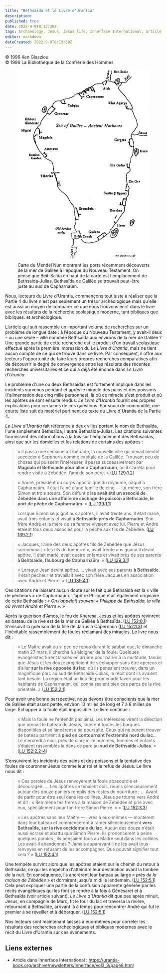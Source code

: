 ```yaml
---
title: "Bethsaïda et le Livre d'Urantia"
description: 
published: true
date: 2022-9-9T8:13:38Z
tags: Archaeology, Jesus, Jesus life, Innerface International, article
editor: markdown
dateCreated: 2022-9-9T8:13:38Z
---
```


<p class="v-card v-sheet theme--light gray lighten-3 px-2">© 1996 Ken Glasziou<br>© 1996 La Bibliothèque de la Confrérie des Hommes</p>


<figure id="Figure_1" class="image urantiapedia image-style-align-right">
<img src="/image/article/Ken_Glasziou/Bethsaida_and_The_Urantia_Book/Bethsaida.png">
<figcaption>Carte de Mendel Nun montrant les ports récemment découverts de la mer de Galilée à l'époque du Nouveau Testament. On pense que Beit-Saida en haut de la carte est l'emplacement de Bethsaida-Julias. Bethsaïda de Galilée se trouvait peut-être juste au sud de Capharnaüm.</figcaption>
</figure>

Nous, lecteurs du Livre d'Urantia, commençons tout juste à réaliser que la Partie 4 du livre n'est pas seulement un trésor archéologique mais qu'elle est aussi un moyen de comparer ce que nous trouvons écrit dans le livre avec les résultats de la recherche scolastique moderne, tant bibliques que bibliques. et archéologique.

L’article qui suit rassemble un important volume de recherches sur un problème de longue date : à l’époque du Nouveau Testament, y avait-il deux – ou une seule – ville nommée Bethsaïda aux environs de la mer de Galilée ? Une grande partie de cette recherche est le produit d'un travail scolastique effectué après la première impression du _Le Livre d'Urantia_, mais ne tient aucun compte de ce qui se trouve dans ce livre. Par conséquent, il offre aux lecteurs l'opportunité de faire leurs propres recherches comparatives afin de découvrir le degré de convergence entre les résultats des récentes recherches universitaires et ce qui a déjà été énoncé dans _Le Livre d'Urantia_.

Le problème d'une ou deux Bethsaïdas est fortement impliqué dans les incidents survenus pendant et après le miracle des pains et des poissons (l'alimentation des cinq mille personnes), là où ce miracle s'est produit et où les apôtres se sont ensuite rendus. _Le Livre d'Urantia_ fournit ses propres explications pour certaines de ces questions. Par souci de commodité, une courte liste suit du matériel pertinent du texte du Livre d'Urantia de la Partie 4.

_Le Livre d'Urantia_ fait référence à deux villes portant le nom de Bethsaïda, l'une simplement Bethsaïda, l'autre Bethsaïda-Julias. Les citations suivantes fournissent des informations à la fois sur l'emplacement des Bethsaïdas, ainsi que sur les domiciles et les relations de certains des apôtres :

> « Il passa une semaine à Tibériade, la nouvelle ville qui devait bientôt succéder à Sepphoris comme capitale de la Galilée. Trouvant peu de choses qui puissent l’intéresser, il passa successivement par **Magdala et Bethsaïde pour aller à Capharnaüm**, où il s’arrêta pour rendre visite à Zébédée, l’ami de son père. » (<a id="a26_321"></a>[LU 129:1.2](/fr/The_Urantia_Book/129#p1_2))

> « André, président du corps apostolique du royaume, naquit à Capharnaüm. Il était l’ainé d’une famille de cinq — lui-même, son frère Simon et trois sœurs. Son défunt pèr**e avait été un associé de Zébédée dans une affaire de séchage de poisson à Bethsaïde, le port de pêche de Capharnaüm**. » (<a id="a28_296"></a>[LU 139:1.1](/fr/The_Urantia_Book/139#p1_1))

> Lorsque Simon se joignit aux apôtres, il avait trente ans. Il était marié, avait trois enfants et vivait **à Bethsaïde près de Capharnaüm**. Son frère André et la mère de sa femme vivaient avec lui. Pierre et André étaient tous deux associés pour la pêche aux fils de Zébédée. (<a id="a30_280"></a>[LU 139:2.1](/fr/The_Urantia_Book/139#p2_1))

> « Jacques, l’ainé des deux apôtres fils de Zébédée que Jésus surnommait « les fils du tonnerre », avait trente ans quand il devint apôtre. Il était marié, avait quatre enfants et vivait près de ses parents **à Behtsaïde, faubourg de Capharnaüm**. » (<a id="a32_252"></a>[LU 139:3.1](/fr/The_Urantia_Book/139#p3_1))

> « Lorsque Jean devint apôtre, ... vivait avec ses parents **à Bethsaïde**. Il était pêcheur et travaillait avec son frère Jacques en association avec André et Pierre. » (<a id="a34_172"></a>[LU 139:4.1](/fr/The_Urantia_Book/139#p4_1))

Ces citations ne laissent aucun doute sur le fait que Bethsaïda est la « ville de pêcheurs » de Capharnaüm. L’apôtre Philippe était également originaire de cette Bethsaïda : « _On l’appelait souvent « Philippe de Bethsaïda, la ville où vivent André et Pierre »._ »

Après la guérison d'Amos, le fou de Kheresa, Jésus et les apôtres revinrent en bateau de la rive est de la mer de Galilée à Bethsaïda. (<a id="a38_136"></a>[LU 152:0.1](/fr/The_Urantia_Book/152#p0_1)) S'ensuivit la guérison de la fille de Jaïrus à Capernaun (<a id="a38_239"></a>[LU 152:1.3](/fr/The_Urantia_Book/152#p1_3)) et l'inévitable rassemblement de foules réclamant des miracles. Le livre nous dit :

> « Le Maitre avait eu si peu de repos durant le sabbat que, le dimanche matin 27 mars, il chercha à s’éloigner de la foule. Quelques évangélistes furent laissés en arrière pour parler à la multitude, tandis que Jésus et les douze projetaient de s’échapper sans être aperçus et d’aller **sur la rive opposée du lac**, où ils pensaient trouver, dans un magnifique parc au sud de Bethsaïde-Julias, le répit dont ils avaient tant besoin. La région était un lieu de promenade favori pour les habitants de Capharnaüm, qui connaissaient bien ces parcs de la rive orientale. » (<a id="a40_571"></a>[LU 152:2.1](/fr/The_Urantia_Book/152#p2_1))

Pour avoir une bonne perspective, nous devons être conscients que la mer de Galilée était assez petite, environ 13 milles de long et 7 à 8 milles de large. Échapper à la foule était impossible. Le livre continue :

> « Mais la foule ne l’entendit pas ainsi. Les intéressés virent la direction que prenait le bateau de Jésus, louèrent toutes les barques disponibles et se lancèrent à sa poursuite. Ceux qui ne purent trouver de bateau partirent **à pied en contournant l’extrémité nord du lac**... Le mercredi à midi, près de cinq-mille hommes, femmes et enfants s’étaient rassemblés là dans ce parc au **sud de Bethsaïde-Julias**. » (<a id="a44_419"></a>[LU 152:2.2-4](/fr/The_Urantia_Book/152#p2_2))

S’ensuivirent les incidents des pains et des poissons et la tentative des foules de couronner Jésus comme leur roi et le refus de Jésus. Le livre nous dit :

> « Ces paroles de Jésus renvoyèrent la foule abasourdie et découragée. ... Les apôtres se tenaient cois, réunis silencieusement autour des douze paniers remplis des restes de nourriture ; ... Avant de partir pour être seul dans les collines, Jésus se tourna vers André et dit : « Remmène tes frères à la maison de Zébédée et prie avec eux, spécialement pour ton frère Simon Pierre. » » (<a id="a48_388"></a>[LU 152:3.3](/fr/The_Urantia_Book/152#p3_3))

> « Les apôtres sans leur Maitre — livrés à eux-mêmes — montèrent dans leur bateau et commencèrent à ramer silencieusement **vers Bethsaïde, sur la rive occidentale du lac**. Aucun des douze n’était aussi écrasé et abattu que Simon Pierre. Ils prononcèrent à peine quelques paroles ; ils pensaient tous au Maitre seul dans les collines. Les avait-il abandonnés ? Jamais auparavant il ne les avait tous renvoyés en refusant de les accompagner. Que pouvait signifier tout cela ? » (<a id="a50_480"></a>[LU 152:4.1](/fr/The_Urantia_Book/152#p4_1))

Une tempête survint alors que les apôtres étaient sur le chemin du retour à Bethsaïda, ce qui les empêcha d'atteindre leur destination avant la tombée de la nuit. En conséquence, ils ancrèrent leur bateau au large « _près de la maison de Zébédée_ » et dormirent jusqu'à midi le lendemain. (<a id="a52_290"></a>[LU 152:5.1](/fr/The_Urantia_Book/152#p5_1)) Cela peut expliquer une partie de la confusion apparente générée par les récits évangéliques qui les font se rendre à la fois à Génésaret et à Bethsaïda (voir article suivant). _Le Livre d'Urantia_ dit que peu après minuit, Jésus, en compagnie de Marc, fit le tour du lac et traversa la rivière, retournant à Bethsaïde, arrivant là à temps pour rencontrer André qui fut le premier à se réveiller et à débarquer. (<a id="a52_748"></a>[LU 152:5.1](/fr/The_Urantia_Book/152#p5_1))

Nos lecteurs sont maintenant laissés à eux-mêmes pour corréler les résultats des recherches archéologiques et bibliques modernes avec le récit du Livre d'Urantia sur ces événements.

## Liens externes

- Article dans Innerface International : https://urantia-book.org/archive/newsletters/innerface/vol3_3/page8.html




